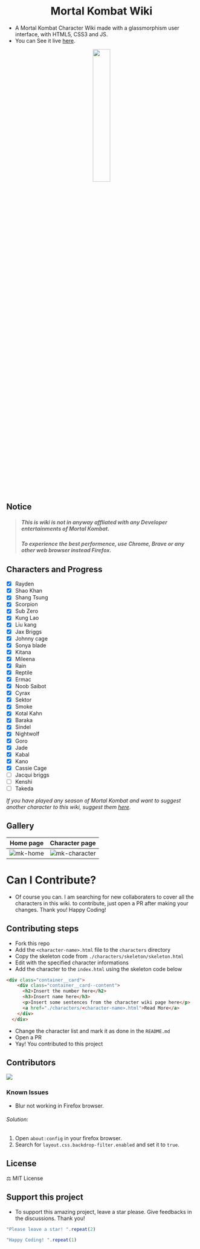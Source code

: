 <h1 align="Center">Mortal Kombat Wiki</h1>

- A Mortal Kombat Character Wiki made with a glassmorphism user interface, with HTML5, CSS3 and JS.
- You can See it live [here](https://mk-wiki.vercel.app).
<p align="center">
  <img src="https://upload.wikimedia.org/wikipedia/sco/thumb/b/b1/Mortal_Kombat_Logo.svg/1200px-Mortal_Kombat_Logo.svg.png" height="30%" width="30%">
</p>

## Notice
>##### This is wiki is not in anyway affliated with any Developer entertainments of Mortal Kombat.
>##### To experience the best performence, use Chrome, Brave or any other web browser instead Firefox.

## Characters and Progress
- [x] Rayden
- [x] Shao Khan
- [x] Shang Tsung
- [x] Scorpion
- [x] Sub Zero
- [x] Kung Lao
- [x] Liu kang
- [x] Jax Briggs
- [x] Johnny cage
- [x] Sonya blade
- [x] Kitana
- [x] Mileena
- [x] Rain
- [x] Reptile
- [x] Ermac
- [x] Noob Saibot
- [x] Cyrax
- [x] Sektor
- [x] Smoke
- [x] Kotal Kahn
- [x] Baraka
- [x] Sindel
- [x] Nightwolf
- [x] Goro
- [x] Jade
- [x] Kabal
- [x] Kano
- [x] Cassie Cage
- [ ] Jacqui briggs
- [ ] Kenshi
- [ ] Takeda

*If you have played any season of Mortal Kombat and want to suggest another character to this wiki, suggest them [here](https://github.com/RedEdge967/MK-Wiki/issues/new/choose).*

## Gallery
|Home page|Character page|
|-|-|
|![mk-home](https://user-images.githubusercontent.com/91379432/163125734-be950688-534b-4280-96a6-994fd44d864b.PNG)|![mk-character](https://user-images.githubusercontent.com/91379432/163125779-f7055fdb-157d-48be-89d1-7479c265473a.PNG)|

# Can I Contribute?
- Of course you can. I am searching for new collaboraters to cover all the characters in this wiki. to contribute, just open a PR after making your changes. Thank you! Happy Coding!

## Contributing steps
- Fork this repo
- Add the `<character-name>.html` file to the `characters` directory
- Copy the skeleton code from `./characters/skeleton/skeleton.html`
- Edit with the specified character informations
- Add the character to the `index.html` using the skeleton code below
```html
<div class="container__card">
    <div class="container__card--content">
      <h2>Insert the number here</h2>
      <h3>Insert name here</h3>
      <p>Insert some sentences from the character wiki page here</p>
      <a href="./characters/<character-name>.html">Read More</a>
    </div>
  </div>  
```
- Change the character list and mark it as done in the `README.md`
- Open a PR
- Yay! You contributed to this project

## Contributors
<a href="https://github.com/RedEdge967/MK-Wiki/graphs/contributors">
  <img src="https://contrib.rocks/image?repo=RedEdge967/MK-Wiki" />
</a>

### Known Issues
- Blur not working in Firefox browser.
###### Solution:
1. Open `about:config` in your firefox browser.
2. Search for `layout.css.backdrop-filter.enabled` and set it to `true`.

## License
⚖️ MIT License

## Support this project
- To support this amazing project, leave a star please. Give feedbacks in the discussions. Thank you!

```javascript
"Please leave a star! ".repeat(2)
```
```javascript
"Happy Coding! ".repeat(1)
```
